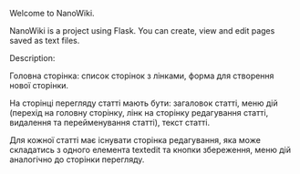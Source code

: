 Welcome to NanoWiki. 

NanoWiki is a project using Flask. You can create, view and edit pages saved as text files.

Description:

Головна сторінка: cписок сторінок з лінками, форма для створення нової сторінки.

На сторінці перегляду статті мають бути: загаловок статті, меню дій (перехід на головну сторінку, лінк на сторінку редагування статті, видалення та перейменування статті), текст статті.

Для кожної статті має існувати сторінка редагування, яка може складатись з одного елемента textedit та кнопки збереження, меню дій аналогічно до сторінки перегляду.
